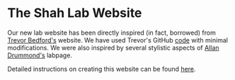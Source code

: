 # The Shah Lab Website


Our new lab website has been directly inspired (in fact, borrowed) from [Trevor Bedford's](http://bedford.io) website. We have used Trevor's GitHub [code](https://github.com/blab/blotter) with minimal modifications. We were also inspired by several stylistic aspects of [Allan Drummond's](http://drummondlab.org/) labpage. 

Detailed instructions on creating this website can be found [here](http://bedford.io/misc/about/). 